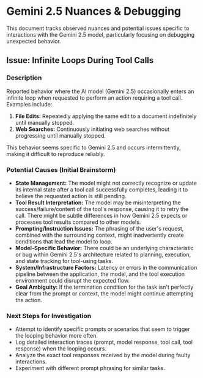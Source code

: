 # Gemini 2.5 Nuances & Debugging

This document tracks observed nuances and potential issues specific to interactions with the Gemini 2.5 model, particularly focusing on debugging unexpected behavior.

## Issue: Infinite Loops During Tool Calls

### Description

Reported behavior where the AI model (Gemini 2.5) occasionally enters an infinite loop when requested to perform an action requiring a tool call. Examples include:

1.  **File Edits:** Repeatedly applying the same edit to a document indefinitely until manually stopped.
2.  **Web Searches:** Continuously initiating web searches without progressing until manually stopped.

This behavior seems specific to Gemini 2.5 and occurs intermittently, making it difficult to reproduce reliably.

### Potential Causes (Initial Brainstorm)

*   **State Management:** The model might not correctly recognize or update its internal state after a tool call successfully completes, leading it to believe the requested action is still pending.
*   **Tool Result Interpretation:** The model may be misinterpreting the success/failure/content of the tool's response, causing it to retry the call. There might be subtle differences in how Gemini 2.5 expects or processes tool results compared to other models.
*   **Prompting/Instruction Issues:** The phrasing of the user's request, combined with the surrounding context, might inadvertently create conditions that lead the model to loop.
*   **Model-Specific Behavior:** There could be an underlying characteristic or bug within Gemini 2.5's architecture related to planning, execution, and state tracking for tool-using tasks.
*   **System/Infrastructure Factors:** Latency or errors in the communication pipeline between the application, the model, and the tool execution environment could disrupt the expected flow.
*   **Goal Ambiguity:** If the termination condition for the task isn't perfectly clear from the prompt or context, the model might continue attempting the action.

### Next Steps for Investigation

*   Attempt to identify specific prompts or scenarios that seem to trigger the looping behavior more often.
*   Log detailed interaction traces (prompt, model response, tool call, tool response) when the looping occurs.
*   Analyze the exact tool responses received by the model during faulty interactions.
*   Experiment with different prompt phrasing for similar tasks. 